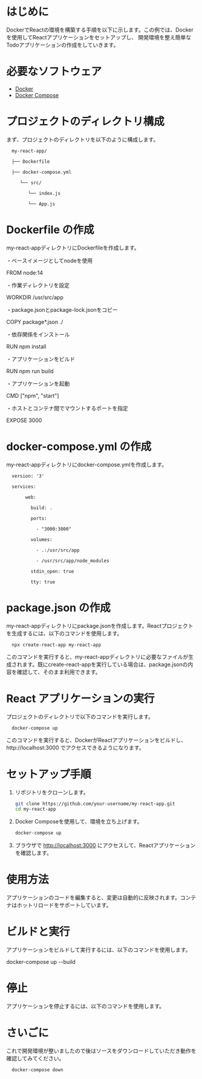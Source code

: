 # はじめに
DockerでReactの環境を構築する手順を以下に示します。この例では、Dockerを使用してReactアプリケーションをセットアップし、
開発環境を整え簡単なTodoアプリケーションの作成をしていきます。

# 必要なソフトウェア

- [Docker](https://www.docker.com/)
- [Docker Compose](https://docs.docker.com/compose/)

# プロジェクトのディレクトリ構成
まず、プロジェクトのディレクトリを以下のように構成します。

      my-react-app/

      ├── Dockerfile

      ├── docker-compose.yml

         └── src/

            └── index.js

            └── App.js

    
# Dockerfile の作成

my-react-appディレクトリにDockerfileを作成します。

・ベースイメージとしてnodeを使用

FROM node:14

・作業ディレクトリを設定

WORKDIR /usr/src/app

・package.jsonとpackage-lock.jsonをコピー

COPY package*.json ./

・依存関係をインストール

RUN npm install

・アプリケーションをビルド

RUN npm run build

・アプリケーションを起動

CMD ["npm", "start"]

・ホストとコンテナ間でマウントするポートを指定

EXPOSE 3000

# docker-compose.yml の作成

my-react-appディレクトリにdocker-compose.ymlを作成します。


      version: '3'
   
      services:
   
           web:
     
             build: .
       
             ports:
       
               - "3000:3000"
       
             volumes:
       
               - .:/usr/src/app
         
               - /usr/src/app/node_modules
       
             stdin_open: true
       
             tty: true
       
# package.json の作成

my-react-appディレクトリにpackage.jsonを作成します。Reactプロジェクトを生成するには、以下のコマンドを使用します。

      npx create-react-app my-react-app

このコマンドを実行すると、my-react-appディレクトリに必要なファイルが生成されます。既にcreate-react-appを実行している場合は、package.jsonの内容を確認して、そのまま利用できます。

# React アプリケーションの実行

プロジェクトのディレクトリで以下のコマンドを実行します。

      docker-compose up

このコマンドを実行すると、DockerがReactアプリケーションをビルドし、http://localhost:3000 でアクセスできるようになります。

# セットアップ手順

1. リポジトリをクローンします。

    ```bash
    git clone https://github.com/your-username/my-react-app.git
    cd my-react-app
    ```

2. Docker Composeを使用して、環境を立ち上げます。

    ```bash
    docker-compose up
    ```

3. ブラウザで [http://localhost:3000](http://localhost:3000) にアクセスして、Reactアプリケーションを確認します。

# 使用方法

アプリケーションのコードを編集すると、変更は自動的に反映されます。コンテナはホットリロードをサポートしています。

# ビルドと実行

アプリケーションをビルドして実行するには、以下のコマンドを使用します。

docker-compose up --build

# 停止
アプリケーションを停止するには、以下のコマンドを使用します。

# さいごに
これで開発環境が整いましたので後はソースをダウンロードしていただき動作を確認してみてください。

      docker-compose down
